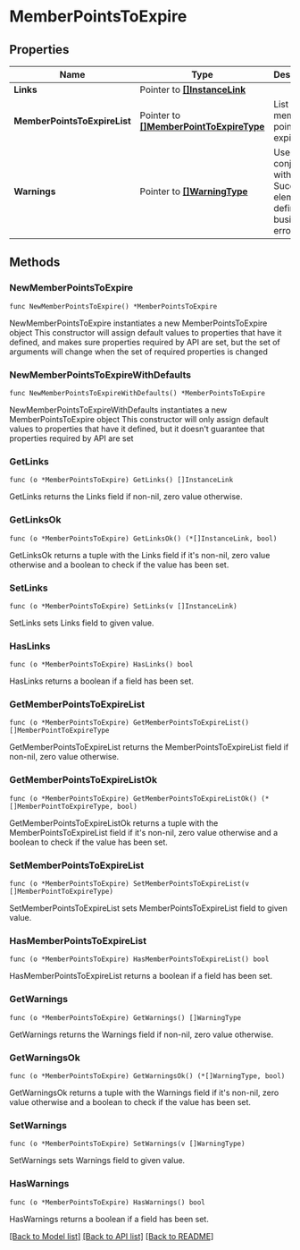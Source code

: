 # MemberPointsToExpire

## Properties

Name | Type | Description | Notes
------------ | ------------- | ------------- | -------------
**Links** | Pointer to [**[]InstanceLink**](InstanceLink.md) |  | [optional] 
**MemberPointsToExpireList** | Pointer to [**[]MemberPointToExpireType**](MemberPointToExpireType.md) | List of of member points to expire. | [optional] 
**Warnings** | Pointer to [**[]WarningType**](WarningType.md) | Used in conjunction with the Success element to define a business error. | [optional] 

## Methods

### NewMemberPointsToExpire

`func NewMemberPointsToExpire() *MemberPointsToExpire`

NewMemberPointsToExpire instantiates a new MemberPointsToExpire object
This constructor will assign default values to properties that have it defined,
and makes sure properties required by API are set, but the set of arguments
will change when the set of required properties is changed

### NewMemberPointsToExpireWithDefaults

`func NewMemberPointsToExpireWithDefaults() *MemberPointsToExpire`

NewMemberPointsToExpireWithDefaults instantiates a new MemberPointsToExpire object
This constructor will only assign default values to properties that have it defined,
but it doesn't guarantee that properties required by API are set

### GetLinks

`func (o *MemberPointsToExpire) GetLinks() []InstanceLink`

GetLinks returns the Links field if non-nil, zero value otherwise.

### GetLinksOk

`func (o *MemberPointsToExpire) GetLinksOk() (*[]InstanceLink, bool)`

GetLinksOk returns a tuple with the Links field if it's non-nil, zero value otherwise
and a boolean to check if the value has been set.

### SetLinks

`func (o *MemberPointsToExpire) SetLinks(v []InstanceLink)`

SetLinks sets Links field to given value.

### HasLinks

`func (o *MemberPointsToExpire) HasLinks() bool`

HasLinks returns a boolean if a field has been set.

### GetMemberPointsToExpireList

`func (o *MemberPointsToExpire) GetMemberPointsToExpireList() []MemberPointToExpireType`

GetMemberPointsToExpireList returns the MemberPointsToExpireList field if non-nil, zero value otherwise.

### GetMemberPointsToExpireListOk

`func (o *MemberPointsToExpire) GetMemberPointsToExpireListOk() (*[]MemberPointToExpireType, bool)`

GetMemberPointsToExpireListOk returns a tuple with the MemberPointsToExpireList field if it's non-nil, zero value otherwise
and a boolean to check if the value has been set.

### SetMemberPointsToExpireList

`func (o *MemberPointsToExpire) SetMemberPointsToExpireList(v []MemberPointToExpireType)`

SetMemberPointsToExpireList sets MemberPointsToExpireList field to given value.

### HasMemberPointsToExpireList

`func (o *MemberPointsToExpire) HasMemberPointsToExpireList() bool`

HasMemberPointsToExpireList returns a boolean if a field has been set.

### GetWarnings

`func (o *MemberPointsToExpire) GetWarnings() []WarningType`

GetWarnings returns the Warnings field if non-nil, zero value otherwise.

### GetWarningsOk

`func (o *MemberPointsToExpire) GetWarningsOk() (*[]WarningType, bool)`

GetWarningsOk returns a tuple with the Warnings field if it's non-nil, zero value otherwise
and a boolean to check if the value has been set.

### SetWarnings

`func (o *MemberPointsToExpire) SetWarnings(v []WarningType)`

SetWarnings sets Warnings field to given value.

### HasWarnings

`func (o *MemberPointsToExpire) HasWarnings() bool`

HasWarnings returns a boolean if a field has been set.


[[Back to Model list]](../README.md#documentation-for-models) [[Back to API list]](../README.md#documentation-for-api-endpoints) [[Back to README]](../README.md)


